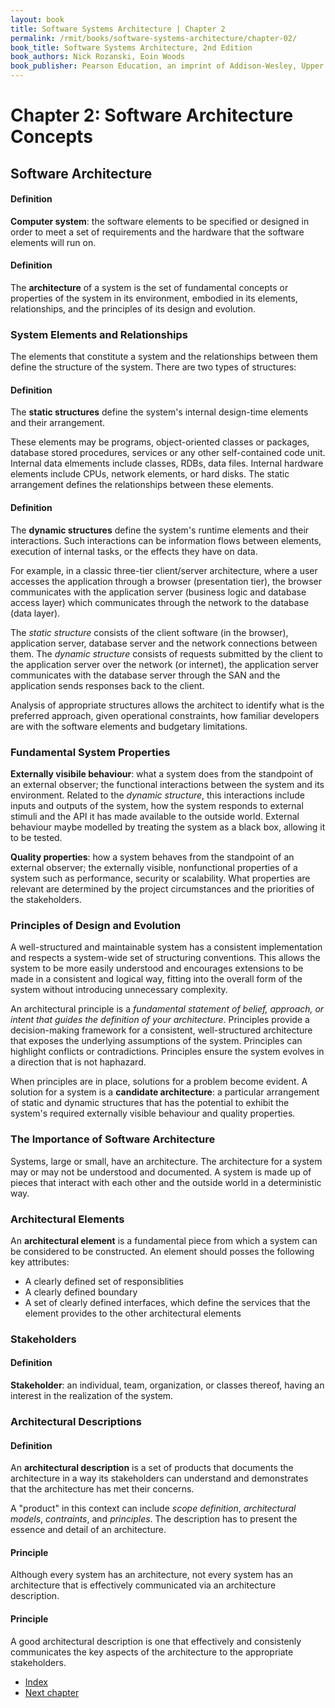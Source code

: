 ```yaml
---
layout: book
title: Software Systems Architecture | Chapter 2
permalink: /rmit/books/software-systems-architecture/chapter-02/
book_title: Software Systems Architecture, 2nd Edition
book_authors: Nick Rozanski, Eoin Woods
book_publisher: Pearson Education, an imprint of Addison-Wesley, Upper Saddle River, New Jersey, 2012
---
```


# Chapter 2: Software Architecture Concepts

Software Architecture
---------------------

<div class="definition">
	<h4>Definition</h4>
	<p><strong>Computer system</strong>: the software elements to be specified or designed in order to meet a set of requirements and the hardware that the software elements will run on.</p>
</div>

<div class="definition">
	<h4>Definition</h4>
<p>The <strong>architecture</strong> of a system is the set of fundamental concepts or properties of the system in its environment, embodied in its elements, relationships, and the principles of its design and evolution.</p>
</div>

### System Elements and Relationships

The elements that constitute a system and the relationships between them define the structure of the system. There are two types of structures:

<div class="definition">
<h4>Definition</h4>
<p>The <strong>static structures</strong> define the system's internal design-time elements and their arrangement.</p>
</div>

These elements may be programs, object-oriented classes or packages, database stored procedures, services or any other self-contained code unit. Internal data elmements include classes, RDBs, data files. Internal hardware elements include CPUs, network elements, or hard disks. The static arrangement defines the relationships between these elements.

<div class="definition">
	<h4>Definition</h4>
<p>The <strong>dynamic structures</strong> define the system's runtime elements and their interactions. Such interactions can be information flows between elements, execution of internal tasks, or the effects they have on data.</p> 
</div>

For example, in a classic three-tier client/server architecture, where a user accesses the application through a browser (presentation tier), the browser communicates with the application server (business logic and database access layer) which communicates through the network to the database (data layer). 

The _static structure_ consists of the client software (in the browser), application server, database server and the network connections between them. The _dynamic structure_ consists of requests submitted by the client to the application server over the network (or internet), the application server communicates with the database server through the SAN and the application sends responses back to the client.

Analysis of appropriate structures allows the architect to identify what is the preferred approach, given operational constraints, how familiar developers are with the software elements and budgetary limitations.

### Fundamental System Properties

__Externally visibile behaviour__: what a system does from the standpoint of an external observer; the functional interactions between the system and its environment. Related to the _dynamic structure_, this interactions include inputs and outputs of the system, how the system responds to external stimuli and the API it has made available to the outside world. External behaviour maybe modelled by treating the system as a black box, allowing it to be tested.

__Quality properties__: how a system behaves from the standpoint of an external observer; the externally visible, nonfunctional properties of a system such as performance, security or scalability. What properties are relevant are determined by the project circumstances and the priorities of the stakeholders.

### Principles of Design and Evolution

A well-structured and maintainable system has a consistent implementation and respects a system-wide set of structuring conventions. This allows the system to be more easily understood and encourages extensions to be made in a consistent and logical way, fitting into the overall form of the system without introducing unnecessary complexity.

An architectural principle is a _fundamental statement of belief, approach, or intent that guides the definition of your architecture_. Principles provide a decision-making framework for a consistent, well-structured architecture that exposes the underlying assumptions of the system. Principles can highlight conflicts or contradictions. Principles ensure the system evolves in a direction that is not haphazard.

When principles are in place, solutions for a problem become evident. A solution for a system is a __candidate architecture__: a particular arrangement of static and dynamic structures that has the potential to exhibit the system's required externally visible behaviour and quality properties.

### The Importance of Software Architecture

Systems, large or small, have an architecture. The architecture for a system may or may not be understood and documented. A system is made up of pieces that interact with each other and the outside world in a deterministic way. 

### Architectural Elements

An __architectural element__ is a fundamental piece from which a system can be considered to be constructed. An element should posses the following key attributes:

* A clearly defined set of responsiblities
* A clearly defined boundary
* A set of clearly defined interfaces, which define the services that the element provides to the other architectural elements

### Stakeholders

<div class="definition">
<h4>Definition</h4>
	<p><strong>Stakeholder</strong>: an individual, team, organization, or classes thereof, having an interest in the realization of the system.</p>
</div>

### Architectural Descriptions

<div class="definition">
	<h4>Definition</h4>
<p>An <strong>architectural description</strong> is a set of products that documents the architecture in a way its stakeholders can understand and demonstrates that the architecture has met their concerns.</p> 
</div>

A "product" in this context can include _scope definition_, _architectural models_, _contraints_, and _principles_. The description has to present the essence and detail of an architecture.

<div class="principle">
	<h4>Principle</h4>
<p>Although every system has an architecture, not every system has an architecture that is effectively communicated via an architecture description.</p>
</div>

<div class="principle">
	<h4>Principle</h4>
<p>A good architectural description is one that effectively and consistenly communicates the key aspects of the architecture to the appropriate stakeholders.</p>
</div>

<nav class="nav-chapters">
	<ul>
		<li class="index"><a href="../index.html">Index</a></li>
		<li class="next-chapter"><a href="../chapter-03/">Next chapter</a></li>
	</ul>
</nav>